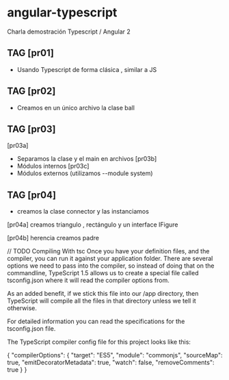# angular-typescript
Charla demostración Typescript / Angular 2


TAG [pr01]
----------
* Usando Typescript de forma clásica , similar a JS

TAG [pr02]
----------
* Creamos en un único archivo la clase ball 


TAG [pr03]
----------
[pr03a]
* Separamos la clase y el main en archivos 
[pr03b]
* Módulos internos
[pr03c]
* Módulos externos  (utilizamos --module system)


TAG [pr04]
-----------
* creamos la clase  connector y las instanciamos

[pr04a]
creamos triangulo , rectángulo y un interface IFigure


[pr04b]
herencia creamos padre





// TODO
Compiling With tsc
Once you have your definition files, and the compiler, you can run it against your application folder. There are several options we need to pass into the compiler, so instead of doing that on the commandline, TypeScript 1.5 allows us to create a special file called tsconfig.json where it will read the compiler options from.

As an added benefit, if we stick this file into our /app directory, then TypeScript will compile all the files in that directory unless we tell it otherwise.

For detailed information you can read the specifications for the tsconfig.json file.

The TypeScript compiler config file for this project looks like this:

{
    "compilerOptions": {
        "target": "ES5",
        "module": "commonjs",
        "sourceMap": true,
        "emitDecoratorMetadata": true,
        "watch": false,
        "removeComments": true
    }
}





